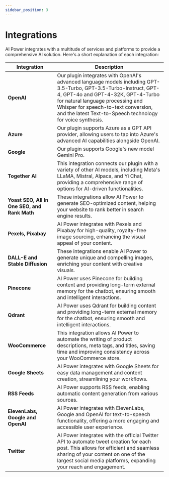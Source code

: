 ```yaml
---
sidebar_position: 3
---
```


# Integrations

AI Power integrates with a multitude of services and platforms to provide a comprehensive AI solution. Here's a short explanation of each integration:

| Integration | Description |
|-------------|-------------|
| **OpenAI** | Our plugin integrates with OpenAI's advanced language models including GPT-3.5-Turbo, GPT-3.5-Turbo-Instruct, GPT-4, GPT-4o and GPT-4-32K, GPT-4-Turbo for natural language processing and Whisper for speech-to-text conversion, and the latest Text-to-Speech technology for voice synthesis. |
| **Azure** | Our plugin supports Azure as a GPT API provider, allowing users to tap into Azure's advanced AI capabilities alongside OpenAI. |
| **Google** | Our plugin supports Google's new model Gemini Pro. |
| **Together AI** | This integration connects our plugin with a variety of other AI models, including Meta's LLaMA, Mistral, Alpaca, and Yi Chat, providing a comprehensive range of options for AI-driven functionalities. |
| **Yoast SEO, All In One SEO, and Rank Math** | These integrations allow AI Power to generate SEO-optimized content, helping your website to rank better in search engine results. |
| **Pexels, Pixabay** | AI Power integrates with Pexels and Pixabay for high-quality, royalty-free image sourcing, enhancing the visual appeal of your content. |
| **DALL-E and Stable Diffusion** | These integrations enable AI Power to generate unique and compelling images, enriching your content with creative visuals. |
| **Pinecone** | AI Power uses Pinecone for building content and providing long-term external memory for the chatbot, ensuring smooth and intelligent interactions. |
| **Qdrant** | AI Power uses Qdrant for building content and providing long-term external memory for the chatbot, ensuring smooth and intelligent interactions. |
| **WooCommerce** | This integration allows AI Power to automate the writing of product descriptions, meta tags, and titles, saving time and improving consistency across your WooCommerce store. |
| **Google Sheets** | AI Power integrates with Google Sheets for easy data management and content creation, streamlining your workflows. |
| **RSS Feeds** | AI Power supports RSS feeds, enabling automatic content generation from various sources. |
| **ElevenLabs, Google and OpenAI** | AI Power integrates with ElevenLabs, Google and OpenAI for text-to-speech functionality, offering a more engaging and accessible user experience. |
| **Twitter** | AI Power integrates with the official Twitter API to automate tweet creation for each post. This allows for efficient and seamless sharing of your content on one of the largest social media platforms, expanding your reach and engagement. |